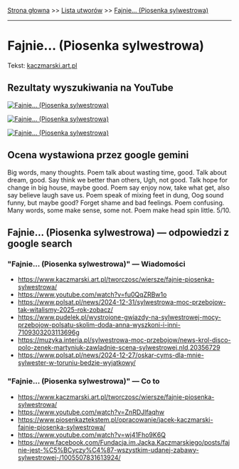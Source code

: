 [Strona głowna](../index.md) >> [Lista utworów](../list.md) >> [Fajnie… (Piosenka sylwestrowa)](156.md)

---

# Fajnie… (Piosenka sylwestrowa)

Tekst: [kaczmarski.art.pl](https://www.kaczmarski.art.pl/tworczosc/wiersze/fajnie-piosenka-sylwestrowa/)

## Rezultaty wyszukiwania na YouTube

[![Fajnie… (Piosenka sylwestrowa)](http://img.youtube.com/vi/ZnRDJlfaqhw/0.jpg)](https://www.youtube.com/watch?v=ZnRDJlfaqhw "Jacek Kaczmarski - Fajnie... Piosenka sylwestrowa - YouTube")

[![Fajnie… (Piosenka sylwestrowa)](http://img.youtube.com/vi/fu0QqZRBw1o/0.jpg)](https://www.youtube.com/watch?v=fu0QqZRBw1o "Fajnie... Piosenka sylwestrowa - Jacek Kaczmarski TEKST - YouTube")

[![Fajnie… (Piosenka sylwestrowa)](http://img.youtube.com/vi/2Tqf3a1_PLI/0.jpg)](https://www.youtube.com/watch?v=2Tqf3a1_PLI "Jacek Kaczmarski - Szulerzy - YouTube")

## Ocena wystawiona przez google gemini

Big words, many thoughts. Poem talk about wasting time, good. Talk about dream, good. Say think we better than others, Ugh, not good. Talk hope for change in big house, maybe good. Poem say enjoy now, take what get, also say believe laugh save us. Poem speak of mixing feet in dung, Oog sound funny, but maybe good? Forget shame and bad feelings. Poem confusing. Many words, some make sense, some not. Poem make head spin little. 5/10.


## Fajnie… (Piosenka sylwestrowa) — odpowiedzi z google search

### "Fajnie… (Piosenka sylwestrowa)" — Wiadomości

 - <https://www.kaczmarski.art.pl/tworczosc/wiersze/fajnie-piosenka-sylwestrowa/>
 - <https://www.youtube.com/watch?v=fu0QqZRBw1o>
 - <https://www.polsat.pl/news/2024-12-31/sylwestrowa-moc-przebojow-tak-witalismy-2025-rok-zobacz/>
 - <https://www.pudelek.pl/wystrojone-gwiazdy-na-sylwestrowej-mocy-przebojow-polsatu-skolim-doda-anna-wyszkoni-i-inni-7109303203113696g>
 - <https://muzyka.interia.pl/sylwestrowa-moc-przebojow/news-krol-disco-polo-zenek-martyniuk-zawladnie-scena-sylwestrowej,nId,20356729>
 - <https://www.polsat.pl/news/2024-12-27/oskar-cyms-dla-mnie-sylwester-w-toruniu-bedzie-wyjatkowy/>

### "Fajnie… (Piosenka sylwestrowa)" — Co to

 - <https://www.kaczmarski.art.pl/tworczosc/wiersze/fajnie-piosenka-sylwestrowa/>
 - <https://www.youtube.com/watch?v=ZnRDJlfaqhw>
 - <https://www.piosenkaztekstem.pl/opracowanie/jacek-kaczmarski-fajnie-piosenka-sylwestrowa/>
 - <https://www.youtube.com/watch?v=wj41Fho9K6Q>
 - <https://www.facebook.com/Fundacja.im.Jacka.Kaczmarskiego/posts/fajnie-jest-%C5%BCyczy%C4%87-wszystkim-udanej-zabawy-sylwestrowej-/1005507831613924/>

